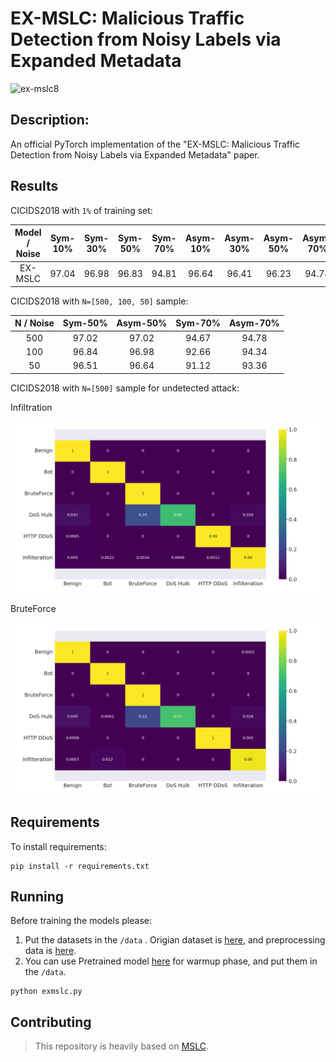 # EX-MSLC: Malicious Traffic Detection from Noisy Labels via Expanded Metadata



![ex-mslc8](https://github.com/bo-work/EX-MSLC/blob/main/ex-mslc.png)



## Description: 

An official PyTorch implementation of the "EX-MSLC: Malicious Traffic Detection from Noisy Labels via Expanded Metadata" paper.

## Results

CICIDS2018 with `1%` of training set:

| Model / Noise | Sym-10% | Sym-30% | Sym-50% | Sym-70% | Asym-10% | Asym-30% | Asym-50% | Asym-70% |
| :-----------: | :-----: | :-----: | :-----: | :-----: | :------: | :------: | :------: | :------: |
|    EX-MSLC    |  97.04  |  96.98  |  96.83  |  94.81  |  96.64   |  96.41   |  96.23   |  94.74   |

CICIDS2018 with `N=[500, 100, 50]` sample:

| N / Noise | Sym-50% | Asym-50% | Sym-70% | Asym-70% |
| :-------: | :-----: | :------: | :-----: | :------: |
|    500    |  97.02  |  97.02   |  94.67  |  94.78   |
|    100    |  96.84  |  96.98   |  92.66  |  94.34   |
|    50     |  96.51  |  96.64   |  91.12  |  93.36   |

CICIDS2018 with `N=[500]` sample for undetected attack:

Infiltration

![1aft3](https://github.com/bo-work/EX-MSLC/blob/main/1aft3.png)

BruteForce

![3aft](https://github.com/bo-work/EX-MSLC/blob/main/3aft.png)



## Requirements

To install requirements:

```setup
pip install -r requirements.txt
```

## Running

Before training the models please:

1. Put the datasets in the `/data` . Origian dataset is [here](https://www.unb.ca/cic/datasets/ids-2018.html), and preprocessing data is [here](https://www.unb.ca/cic/datasets/ids-2018.html).
2. You can use Pretrained model [here]() for warmup phase, and put them in the `/data`.

```train
python exmslc.py
```


## Contributing

>This repository is heavily based on [MSLC](https://github.com/WuYichen-97/Learning-to-Purify-Noisy-Labels-via-Meta-Soft-Label-Corrector).
